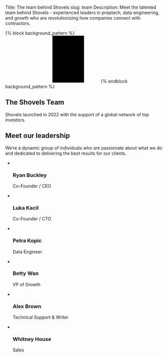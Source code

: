 Title: The team behind Shovels
slug: team
Description: Meet the talented team behind Shovels - experienced leaders in proptech, data engineering, and growth who are revolutionizing how companies connect with contractors.

{% block background_pattern %}
<svg class="absolute inset-0 -z-10 size-full stroke-gray-200 [mask-image:radial-gradient(100%_100%_at_top_right,white,transparent)]" aria-hidden="true">
  <defs>
    <pattern id="83fd4e5a-9d52-42fc-97b6-718e5d7ee527" width="200" height="200" x="50%" y="-1" patternUnits="userSpaceOnUse">
      <path d="M100 200V.5M.5 .5H200" fill="none" />
    </pattern>
  </defs>
  <svg x="50%" y="-1" class="overflow-visible fill-gray-50">
    <path d="M-100.5 0h201v201h-201Z M699.5 0h201v201h-201Z M499.5 400h201v201h-201Z M-300.5 600h201v201h-201Z" stroke-width="0" />
  </svg>
  <rect width="100%" height="100%" stroke-width="0" fill="url(#83fd4e5a-9d52-42fc-97b6-718e5d7ee527)" />
</svg>
{% endblock background_pattern %}

<div class="pt-24 sm:pt-32">
  <div class="mx-auto max-w-7xl px-6 lg:px-8">
    <div class="mx-auto max-w-2xl lg:mx-0">
      <h2 class="mt-2 text-5xl font-semibold tracking-tight text-gray-900 sm:text-7xl">The Shovels Team</h2>
      <p class="mt-8 text-pretty text-lg font-medium text-gray-500 sm:text-xl/8">Shovels launched in 2022 with the support of a global network of top investors.</p>
    </div>
  </div>
</div>
<div class="bg-white py-24 sm:py-32">
  <div class="mx-auto grid max-w-7xl gap-20 px-6 lg:px-8 xl:grid-cols-3">
    <div class="max-w-xl">
      <h2 class="text-pretty text-3xl font-semibold tracking-tight text-gray-900 sm:text-4xl">Meet our leadership</h2>
      <p class="mt-6 text-lg/8 text-gray-600">We’re a dynamic group of individuals who are passionate about what we do and dedicated to delivering the best results for our clients.</p>
    </div>
    <ul role="list" class="grid gap-x-8 gap-y-12 sm:grid-cols-2 sm:gap-y-16 xl:col-span-2">
      <li>
        <div class="flex items-center gap-x-6">
          <img class="size-16 rounded-full" src="theme/images/team/ryan.svg" alt="">
          <div>
            <h3 class="text-base/7 font-semibold tracking-tight text-gray-900">Ryan Buckley</h3>
            <p class="text-sm/6 font-semibold text-indigo-600">Co-Founder / CEO</p>
          </div>
        </div>
      </li>
      <li>
        <div class="flex items-center gap-x-6">
          <img class="size-16 rounded-full" src="theme/images/team/luka.svg" alt="">
          <div>
            <h3 class="text-base/7 font-semibold tracking-tight text-gray-900">Luka Kacil</h3>
            <p class="text-sm/6 font-semibold text-indigo-600">Co-Founder / CTO</p>
          </div>
        </div>
      </li>
      <li>
        <div class="flex items-center gap-x-6">
          <img class="size-16 rounded-full" src="theme/images/team/petra.svg" alt="">
          <div>
            <h3 class="text-base/7 font-semibold tracking-tight text-gray-900">Petra Kopic</h3>
            <p class="text-sm/6 font-semibold text-indigo-600">Data Engineer</p>
          </div>
        </div>
      </li>
      <li>
        <div class="flex items-center gap-x-6">
          <img class="size-16 rounded-full" src="theme/images/team/betty.svg" alt="">
          <div>
            <h3 class="text-base/7 font-semibold tracking-tight text-gray-900">Betty Wan</h3>
            <p class="text-sm/6 font-semibold text-indigo-600">VP of Growth</p>
          </div>
        </div>
      </li>
      <li>
        <div class="flex items-center gap-x-6">
          <img class="size-16 rounded-full" src="theme/images/team/alex.svg" alt="">
          <div>
            <h3 class="text-base/7 font-semibold tracking-tight text-gray-900">Alex Brown</h3>
            <p class="text-sm/6 font-semibold text-indigo-600">Technical Support & Writer</p>
          </div>
        </div>
      </li>
      <li>
        <div class="flex items-center gap-x-6">
          <img class="size-16 rounded-full" src="theme/images/team/whitney.svg" alt="">
          <div>
            <h3 class="text-base/7 font-semibold tracking-tight text-gray-900">Whitney House</h3>
            <p class="text-sm/6 font-semibold text-indigo-600">Sales</p>
          </div>
        </div>
      </li>
    </ul>
  </div>
</div>